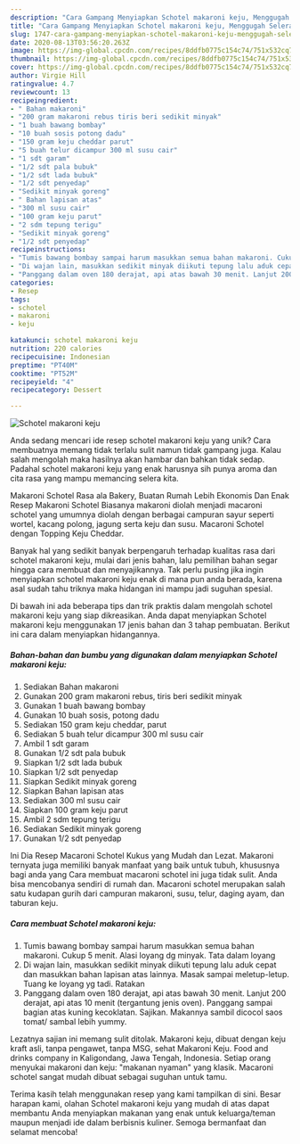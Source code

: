 ```yaml
---
description: "Cara Gampang Menyiapkan Schotel makaroni keju, Menggugah Selera"
title: "Cara Gampang Menyiapkan Schotel makaroni keju, Menggugah Selera"
slug: 1747-cara-gampang-menyiapkan-schotel-makaroni-keju-menggugah-selera
date: 2020-08-13T03:56:20.263Z
image: https://img-global.cpcdn.com/recipes/8ddfb0775c154c74/751x532cq70/schotel-makaroni-keju-foto-resep-utama.jpg
thumbnail: https://img-global.cpcdn.com/recipes/8ddfb0775c154c74/751x532cq70/schotel-makaroni-keju-foto-resep-utama.jpg
cover: https://img-global.cpcdn.com/recipes/8ddfb0775c154c74/751x532cq70/schotel-makaroni-keju-foto-resep-utama.jpg
author: Virgie Hill
ratingvalue: 4.7
reviewcount: 13
recipeingredient:
- " Bahan makaroni"
- "200 gram makaroni rebus tiris beri sedikit minyak"
- "1 buah bawang bombay"
- "10 buah sosis potong dadu"
- "150 gram keju cheddar parut"
- "5 buah telur dicampur 300 ml susu cair"
- "1 sdt garam"
- "1/2 sdt pala bubuk"
- "1/2 sdt lada bubuk"
- "1/2 sdt penyedap"
- "Sedikit minyak goreng"
- " Bahan lapisan atas"
- "300 ml susu cair"
- "100 gram keju parut"
- "2 sdm tepung terigu"
- "Sedikit minyak goreng"
- "1/2 sdt penyedap"
recipeinstructions:
- "Tumis bawang bombay sampai harum masukkan semua bahan makaroni. Cukup 5 menit. Alasi loyang dg minyak. Tata dalam loyang"
- "Di wajan lain, masukkan sedikit minyak diikuti tepung lalu aduk cepat dan masukkan bahan lapisan atas lainnya. Masak sampai meletup-letup. Tuang ke loyang yg tadi. Ratakan"
- "Panggang dalam oven 180 derajat, api atas bawah 30 menit. Lanjut 200 derajat, api atas 10 menit (tergantung jenis oven). Panggang sampai bagian atas kuning kecoklatan. Sajikan. Makannya sambil dicocol saos tomat/ sambal lebih yummy."
categories:
- Resep
tags:
- schotel
- makaroni
- keju

katakunci: schotel makaroni keju 
nutrition: 220 calories
recipecuisine: Indonesian
preptime: "PT40M"
cooktime: "PT52M"
recipeyield: "4"
recipecategory: Dessert

---
```



![Schotel makaroni keju](https://img-global.cpcdn.com/recipes/8ddfb0775c154c74/751x532cq70/schotel-makaroni-keju-foto-resep-utama.jpg)

Anda sedang mencari ide resep schotel makaroni keju yang unik? Cara membuatnya memang tidak terlalu sulit namun tidak gampang juga. Kalau salah mengolah maka hasilnya akan hambar dan bahkan tidak sedap. Padahal schotel makaroni keju yang enak harusnya sih punya aroma dan cita rasa yang mampu memancing selera kita.

Makaroni Schotel Rasa ala Bakery, Buatan Rumah Lebih Ekonomis Dan Enak Resep Makaroni Schotel Biasanya makaroni diolah menjadi macaroni schotel yang umumnya diolah dengan berbagai campuran sayur seperti wortel, kacang polong, jagung serta keju dan susu. Macaroni Schotel dengan Topping Keju Cheddar.

Banyak hal yang sedikit banyak berpengaruh terhadap kualitas rasa dari schotel makaroni keju, mulai dari jenis bahan, lalu pemilihan bahan segar hingga cara membuat dan menyajikannya. Tak perlu pusing jika ingin menyiapkan schotel makaroni keju enak di mana pun anda berada, karena asal sudah tahu triknya maka hidangan ini mampu jadi suguhan spesial.


Di bawah ini ada beberapa tips dan trik praktis dalam mengolah schotel makaroni keju yang siap dikreasikan. Anda dapat menyiapkan Schotel makaroni keju menggunakan 17 jenis bahan dan 3 tahap pembuatan. Berikut ini cara dalam menyiapkan hidangannya.

<!--inarticleads1-->

##### Bahan-bahan dan bumbu yang digunakan dalam menyiapkan Schotel makaroni keju:

1. Sediakan  Bahan makaroni
1. Gunakan 200 gram makaroni rebus, tiris beri sedikit minyak
1. Gunakan 1 buah bawang bombay
1. Gunakan 10 buah sosis, potong dadu
1. Sediakan 150 gram keju cheddar, parut
1. Sediakan 5 buah telur dicampur 300 ml susu cair
1. Ambil 1 sdt garam
1. Gunakan 1/2 sdt pala bubuk
1. Siapkan 1/2 sdt lada bubuk
1. Siapkan 1/2 sdt penyedap
1. Siapkan Sedikit minyak goreng
1. Siapkan  Bahan lapisan atas
1. Sediakan 300 ml susu cair
1. Siapkan 100 gram keju parut
1. Ambil 2 sdm tepung terigu
1. Sediakan Sedikit minyak goreng
1. Gunakan 1/2 sdt penyedap


Ini Dia Resep Macaroni Schotel Kukus yang Mudah dan Lezat. Makaroni ternyata juga memiliki banyak manfaat yang baik untuk tubuh, khususnya bagi anda yang Cara membuat macaroni schotel ini juga tidak sulit. Anda bisa mencobanya sendiri di rumah dan. Macaroni schotel merupakan salah satu kudapan gurih dari campuran makaroni, susu, telur, daging ayam, dan taburan keju. 

<!--inarticleads2-->

##### Cara membuat Schotel makaroni keju:

1. Tumis bawang bombay sampai harum masukkan semua bahan makaroni. Cukup 5 menit. Alasi loyang dg minyak. Tata dalam loyang
1. Di wajan lain, masukkan sedikit minyak diikuti tepung lalu aduk cepat dan masukkan bahan lapisan atas lainnya. Masak sampai meletup-letup. Tuang ke loyang yg tadi. Ratakan
1. Panggang dalam oven 180 derajat, api atas bawah 30 menit. Lanjut 200 derajat, api atas 10 menit (tergantung jenis oven). Panggang sampai bagian atas kuning kecoklatan. Sajikan. Makannya sambil dicocol saos tomat/ sambal lebih yummy.


Lezatnya sajian ini memang sulit ditolak. Makaroni keju, dibuat dengan keju kraft asli, tanpa pengawet, tanpa MSG, sehat Makaroni Keju. Food and drinks company in Kaligondang, Jawa Tengah, Indonesia. Setiap orang menyukai makaroni dan keju: &#34;makanan nyaman&#34; yang klasik. Macaroni schotel sangat mudah dibuat sebagai suguhan untuk tamu. 

Terima kasih telah menggunakan resep yang kami tampilkan di sini. Besar harapan kami, olahan Schotel makaroni keju yang mudah di atas dapat membantu Anda menyiapkan makanan yang enak untuk keluarga/teman maupun menjadi ide dalam berbisnis kuliner. Semoga bermanfaat dan selamat mencoba!
